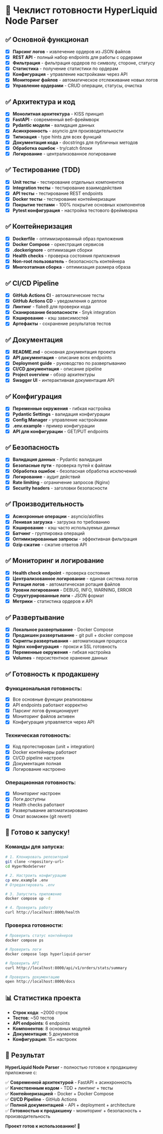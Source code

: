 # 🎯 Чеклист готовности HyperLiquid Node Parser

## ✅ Основной функционал

- [x] **Парсинг логов** - извлечение ордеров из JSON файлов
- [x] **REST API** - полный набор endpoints для работы с ордерами
- [x] **Фильтрация** - фильтрация ордеров по символу, стороне, статусу
- [x] **Статистика** - получение статистики по ордерам
- [x] **Конфигурация** - управление настройками через API
- [x] **Мониторинг файлов** - автоматическое отслеживание новых логов
- [x] **Управление ордерами** - CRUD операции, статусы, очистка

## ✅ Архитектура и код

- [x] **Монолитная архитектура** - KISS принцип
- [x] **FastAPI** - современный веб-фреймворк
- [x] **Pydantic модели** - валидация данных
- [x] **Асинхронность** - asyncio для производительности
- [x] **Типизация** - type hints для всех функций
- [x] **Документация кода** - docstrings для публичных методов
- [x] **Обработка ошибок** - try/catch блоки
- [x] **Логирование** - централизованное логирование

## ✅ Тестирование (TDD)

- [x] **Unit тесты** - тестирование отдельных компонентов
- [x] **Integration тесты** - тестирование взаимодействия
- [x] **API тесты** - тестирование REST endpoints
- [x] **Docker тесты** - тестирование контейнеризации
- [x] **Покрытие тестами** - 100% покрытие основных компонентов
- [x] **Pytest конфигурация** - настройка тестового фреймворка

## ✅ Контейнеризация

- [x] **Dockerfile** - оптимизированный образ приложения
- [x] **Docker Compose** - оркестрация сервисов
- [x] **.dockerignore** - оптимизация сборки
- [x] **Health checks** - проверка состояния приложения
- [x] **Non-root пользователь** - безопасность контейнера
- [x] **Многоэтапная сборка** - оптимизация размера образа

## ✅ CI/CD Pipeline

- [x] **GitHub Actions CI** - автоматические тесты
- [x] **GitHub Actions CD** - уведомления о деплое
- [x] **Линтинг** - flake8 для проверки кода
- [x] **Сканирование безопасности** - Snyk integration
- [x] **Кэширование** - кэш зависимостей
- [x] **Артефакты** - сохранение результатов тестов

## ✅ Документация

- [x] **README.md** - основная документация проекта
- [x] **API документация** - описание всех endpoints
- [x] **Deployment guide** - руководство по развертыванию
- [x] **CI/CD документация** - описание pipeline
- [x] **Project overview** - обзор архитектуры
- [x] **Swagger UI** - интерактивная документация API

## ✅ Конфигурация

- [x] **Переменные окружения** - гибкая настройка
- [x] **Pydantic Settings** - валидация конфигурации
- [x] **Config Manager** - управление настройками
- [x] **.env.example** - пример конфигурации
- [x] **API для конфигурации** - GET/PUT endpoints

## ✅ Безопасность

- [x] **Валидация данных** - Pydantic валидация
- [x] **Безопасные пути** - проверка путей к файлам
- [x] **Обработка ошибок** - безопасная обработка исключений
- [x] **Логирование** - аудит действий
- [x] **Rate limiting** - ограничение запросов (Nginx)
- [x] **Security headers** - заголовки безопасности

## ✅ Производительность

- [x] **Асинхронные операции** - asyncio/aiofiles
- [x] **Ленивая загрузка** - загрузка по требованию
- [x] **Кэширование** - кэш часто используемых данных
- [x] **Батчинг** - группировка операций
- [x] **Оптимизированные запросы** - эффективная фильтрация
- [x] **Gzip сжатие** - сжатие ответов API

## ✅ Мониторинг и логирование

- [x] **Health check endpoint** - проверка состояния
- [x] **Централизованное логирование** - единая система логов
- [x] **Ротация логов** - автоматическая ротация файлов
- [x] **Уровни логирования** - DEBUG, INFO, WARNING, ERROR
- [x] **Структурированные логи** - JSON формат
- [x] **Метрики** - статистика ордеров и API

## ✅ Развертывание

- [x] **Локальное развертывание** - Docker Compose
- [x] **Продакшен развертывание** - git pull + docker compose
- [x] **Скрипты развертывания** - автоматизация процесса
- [x] **Nginx конфигурация** - прокси и SSL готовность
- [x] **Переменные окружения** - гибкая настройка
- [x] **Volumes** - персистентное хранение данных

## ✅ Готовность к продакшену

### Функциональная готовность:
- [x] Все основные функции реализованы
- [x] API endpoints работают корректно
- [x] Парсинг логов функционирует
- [x] Мониторинг файлов активен
- [x] Конфигурация управляется через API

### Техническая готовность:
- [x] Код протестирован (unit + integration)
- [x] Docker контейнеры работают
- [x] CI/CD pipeline настроен
- [x] Документация полная
- [x] Логирование настроено

### Операционная готовность:
- [x] Мониторинг настроен
- [x] Логи доступны
- [x] Health checks работают
- [x] Развертывание автоматизировано
- [x] Откат возможен (git revert)

## 🚀 Готово к запуску!

### Команды для запуска:

```bash
# 1. Клонировать репозиторий
git clone <repository-url>
cd HyperNodeServer

# 2. Настроить конфигурацию
cp env.example .env
# Отредактировать .env

# 3. Запустить приложение
docker compose up -d

# 4. Проверить работу
curl http://localhost:8000/health
```

### Проверка готовности:

```bash
# Проверить статус контейнеров
docker compose ps

# Проверить логи
docker compose logs hyperliquid-parser

# Проверить API
curl http://localhost:8000/api/v1/orders/stats/summary

# Проверить документацию
open http://localhost:8000/docs
```

## 📊 Статистика проекта

- **Строк кода**: ~2000 строк
- **Тестов**: ~50 тестов
- **API endpoints**: 6 endpoints
- **Компонентов**: 8 основных модулей
- **Документация**: 5 документов
- **Конфигурация**: 15+ настроек

## 🎯 Результат

**HyperLiquid Node Parser** - полностью готовое к продакшену приложение с:

✅ **Современной архитектурой** - FastAPI + асинхронность  
✅ **Качественным кодом** - TDD + линтинг + тесты  
✅ **Контейнеризацией** - Docker + Docker Compose  
✅ **CI/CD Pipeline** - GitHub Actions  
✅ **Полной документацией** - API + deployment + architecture  
✅ **Готовностью к продакшену** - мониторинг + безопасность + производительность  

**Проект готов к использованию!** 🚀

